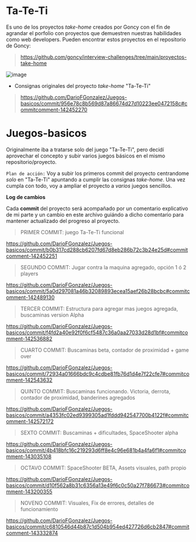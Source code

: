 # **Ta-Te-Ti**

Es uno de los proyectos _take-home_ creados por Goncy con el fin de agrandar el porfolio con proyectos que demuestren nuestras habilidades como web developers. Pueden encontrar estos proyectos en el repositorio de Goncy:
> https://github.com/goncy/interview-challenges/tree/main/proyectos-take-home

![image](https://github.com/DarioFGonzalez/Juegos-basicos/assets/135393251/333ea133-32c2-43e6-ac0b-8d4c160ebc78)

- Consignas originales del proyecto _take-home_ "Ta-Te-Ti"
> https://github.com/DarioFGonzalez/Juegos-basicos/commit/956e78c8b569d87a86674d27d10223ee0472158c#commitcomment-142452270

# Juegos-basicos

Originalmente iba a tratarse solo del juego "Ta-Te-Ti", pero decidí aprovechar el concepto y subir varios juegos básicos en el mismo repositorio/proyecto.

``Plan de acción:``
Voy a subir los primeros commit del proyecto centrandome _solo_ en "Ta-Te-Ti" apuntando a cumplir las consignas *_take-home_*. Una vez cumpla con todo, voy a ampliar el proyecto a *varios* juegos sencillos.

**Log de cambios**

Cada **commit** del proyecto será acompañado por un comentario explicativo de mi parte y un cambio en este archivo guiándo a dicho comentario para mantener actualizado del progreso al proyecto.

> PRIMER COMMIT: juego Ta-Te-Ti funcional

https://github.com/DarioFGonzalez/Juegos-basicos/commit/b0b317cd288cb6207fd67d8eb286b72c3b24e25d#commitcomment-142452251

> SEGUNDO COMMIT: Jugar contra la maquina agregado, opción 1 ó 2 players

https://github.com/DarioFGonzalez/Juegos-basicos/commit/5a0d297081a46b32089893ecea15aef26b28bcbc#commitcomment-142489130

> TERCER COMMIT: Estructura para agregar mas juegos agregada, buscaminas version Alpha

https://github.com/DarioFGonzalez/Juegos-basicos/commit/f4fd2a40e92f0f6cf5487c36a0aa27033d28d1bf#commitcomment-142536882

> CUARTO COMMIT: Buscaminas beta, contador de proximidad + game over

https://github.com/DarioFGonzalez/Juegos-basicos/commit/72934a01666bdc9c4cdbe81fb76d1d4e7f22cfe7#commitcomment-142543632

> QUINTO COMMIT: Buscaminas funcionando. Victoria, derrota, contador de proximidad, banderines agregados

https://github.com/DarioFGonzalez/Juegos-basicos/commit/a4353fc02ed9399305ad1fddd942547700b4122f#commitcomment-142572172

> SEXTO COMMIT: Buscaminas + dificultades, SpaceShooter alpha

https://github.com/DarioFGonzalez/Juegos-basicos/commit/4b418bfc16c219293d6ff8e4c96e681b4a4fa6f1#commitcomment-143035108

> OCTAVO COMMIT: SpaceShooter BETA, Assets visuales, path propio

https://github.com/DarioFGonzalez/Juegos-basicos/commit/d10f562a8b31c6356a13e49f6c0c50a27f786673#commitcomment-143200355

> NOVENO COMMIT: Visuales, Fix de errores, detalles de funcionamiento

https://github.com/DarioFGonzalez/Juegos-basicos/commit/c6810546d44b87c1d504b954ed427726d6cb2847#commitcomment-143332874
